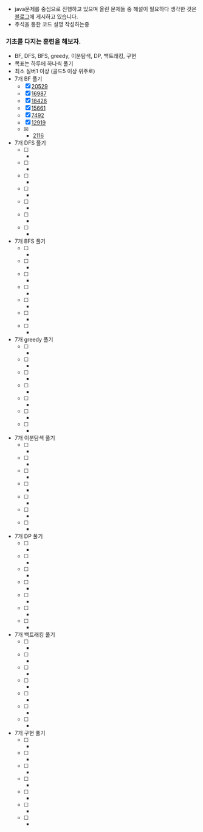* java문제를 중심으로 진행하고 있으며 올린 문제들 중 해설이 필요하다 생각한 것은 [블로그](https://hello-backend.tistory.com/)에 게시하고 있습니다.
* 주석을 통한 코드 설명 작성하는중

### 기초를 다지는 훈련을 해보자.

- BF, DFS, BFS, greedy, 이분탐색, DP, 백트래킹, 구현
- 목표는 하루에 하나씩 풀기
- 최소 실버1 이상 (골드5 이상 위주로)
- 7개 BF 풀기
    - [X] [20529](https://github.com/RyooChan/Algorithm/blob/main/java/BOJ20529.java)
    - [X] [16987](https://github.com/RyooChan/Algorithm/blob/main/java/BOJ16987.java)
    - [X] [18428](https://github.com/RyooChan/Algorithm/blob/main/java/BOJ18428.java)
    - [X] [15661](https://github.com/RyooChan/Algorithm/blob/main/java/BOJ15661.java)
    - [X] [7492](https://github.com/RyooChan/Algorithm/blob/main/java/BOJ7490.java)
    - [X] [12919](https://github.com/RyooChan/Algorithm/blob/main/java/BOJ12919.java)
    - [X] - [2116](https://github.com/RyooChan/Algorithm/blob/main/java/BOJ2116.java)
- 7개 DFS 풀기
    - [ ] - 
    - [ ] -
    - [ ] -
    - [ ] -
    - [ ] -
    - [ ] -
    - [ ] -
- 7개 BFS 풀기
    - [ ] -
    - [ ] -
    - [ ] -
    - [ ] -
    - [ ] -
    - [ ] -
    - [ ] -
- 7개 greedy 풀기
    - [ ] -
    - [ ] -
    - [ ] -
    - [ ] -
    - [ ] -
    - [ ] -
    - [ ] -
- 7개 이분탐색 풀기
    - [ ] -
    - [ ] -
    - [ ] -
    - [ ] -
    - [ ] -
    - [ ] -
    - [ ] -
- 7개 DP 풀기
    - [ ] -
    - [ ] -
    - [ ] -
    - [ ] -
    - [ ] -
    - [ ] -
    - [ ] -
- 7개 백트래킹 풀기
    - [ ] -
    - [ ] -
    - [ ] -
    - [ ] -
    - [ ] -
    - [ ] -
    - [ ] -
- 7개 구현 풀기
    - [ ] -
    - [ ] -
    - [ ] -
    - [ ] -
    - [ ] -
    - [ ] -
    - [ ] -
